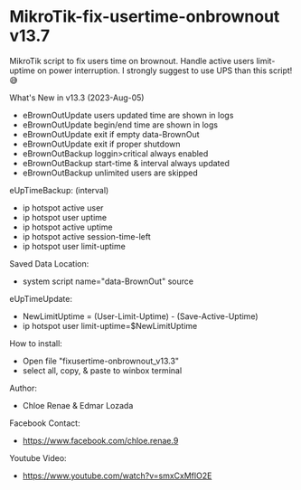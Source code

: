 # MikroTik-fix-usertime-onbrownout v13.7
MikroTik script to fix users time on brownout.
Handle active users limit-uptime on power interruption.
I strongly suggest to use UPS than this script! 😅

What's New in v13.3 (2023-Aug-05)
- eBrownOutUpdate users updated time are shown in logs
- eBrownOutUpdate begin/end time are shown in logs
- eBrownOutUpdate exit if empty data-BrownOut
- eBrownOutUpdate exit if proper shutdown
- eBrownOutBackup loggin>critical always enabled
- eBrownOutBackup start-time & interval always updated
- eBrownOutBackup unlimited users are skipped

eUpTimeBackup: (interval)
- ip hotspot active user
- ip hotspot user uptime
- ip hotspot active uptime
- ip hotspot active session-time-left
- ip hotspot user limit-uptime

Saved Data Location:
- system script name="data-BrownOut" source

eUpTimeUpdate:
- NewLimitUptime = (User-Limit-Uptime) - (Save-Active-Uptime)
- ip hotspot user limit-uptime=$NewLimitUptime

How to install:
- Open file "fixusertime-onbrownout_v13.3"
- select all, copy, & paste to winbox terminal

Author:
- Chloe Renae & Edmar Lozada

Facebook Contact:
- https://www.facebook.com/chloe.renae.9

Youtube Video:
- https://www.youtube.com/watch?v=smxCxMflO2E

